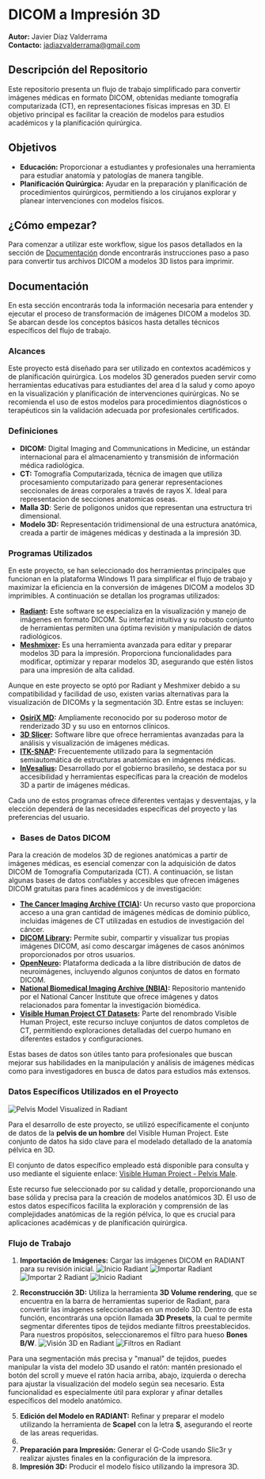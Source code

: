 # DICOM a Impresión 3D

**Autor:** Javier Díaz Valderrama  
**Contacto:** [jadiazvalderrama@gmail.com](mailto:jadiazvalderrama@gmail.com)

## Descripción del Repositorio

Este repositorio presenta un flujo de trabajo simplificado para convertir imágenes médicas en formato DICOM, obtenidas mediante tomografía computarizada (CT), en representaciones físicas impresas en 3D. El objetivo principal es facilitar la creación de modelos para estudios académicos y la planificación quirúrgica.

## Objetivos

- **Educación:** Proporcionar a estudiantes y profesionales una herramienta para estudiar anatomía y patologías de manera tangible.
- **Planificación Quirúrgica:** Ayudar en la preparación y planificación de procedimientos quirúrgicos, permitiendo a los cirujanos explorar y planear intervenciones con modelos físicos.

## ¿Cómo empezar?

Para comenzar a utilizar este workflow, sigue los pasos detallados en la sección de [Documentación](#documentación) donde encontrarás instrucciones paso a paso para convertir tus archivos DICOM a modelos 3D listos para imprimir.

## Documentación

En esta sección encontrarás toda la información necesaria para entender y ejecutar el proceso de transformación de imágenes DICOM a modelos 3D. Se abarcan desde los conceptos básicos hasta detalles técnicos específicos del flujo de trabajo.

### Alcances

Este proyecto está diseñado para ser utilizado en contextos académicos y de planificación quirúrgica. Los modelos 3D generados pueden servir como herramientas educativas para estudiantes del area d la salud y como apoyo en la visualización y planificación de intervenciones quirúrgicas. No se recomienda el uso de estos modelos para procedimientos diagnósticos o terapéuticos sin la validación adecuada por profesionales certificados.

### Definiciones

- **DICOM:** Digital Imaging and Communications in Medicine, un estándar internacional para el almacenamiento y transmisión de información médica radiológica.
- **CT:** Tomografía Computarizada, técnica de imagen que utiliza procesamiento computarizado para generar representaciones seccionales de áreas corporales a través de rayos X. Ideal para representacion de secciones anatomicas oseas.
- **Malla 3D**: Serie de poligonos unidos que representan una estructura tri dimensional.
- **Modelo 3D:** Representación tridimensional de una estructura anatómica, creada a partir de imágenes médicas y destinada a la impresión 3D.

### Programas Utilizados

En este proyecto, se han seleccionado dos herramientas principales que funcionan en la plataforma Windows 11 para simplificar el flujo de trabajo y maximizar la eficiencia en la conversión de imágenes DICOM a modelos 3D imprimibles. A continuación se detallan los programas utilizados:

- **[Radiant](https://www.radiantviewer.com/es/):** Este software se especializa en la visualización y manejo de imágenes en formato DICOM. Su interfaz intuitiva y su robusto conjunto de herramientas permiten una óptima revisión y manipulación de datos radiológicos.
- **[Meshmixer](https://meshmixer.com/download.html):** Es una herramienta avanzada para editar y preparar modelos 3D para la impresión. Proporciona funcionalidades para modificar, optimizar y reparar modelos 3D, asegurando que estén listos para una impresión de alta calidad.

Aunque en este proyecto se optó por Radiant y Meshmixer debido a su compatibilidad y facilidad de uso, existen varias alternativas para la visualización de DICOMs y la segmentación 3D. Entre estas se incluyen:

- **[OsiriX MD](https://www.osirix-viewer.com/osirix/osirix-md/):** Ampliamente reconocido por su poderoso motor de renderizado 3D y su uso en entornos clínicos.
- **[3D Slicer](https://download.slicer.org/):** Software libre que ofrece herramientas avanzadas para la análisis y visualización de imágenes médicas.
- **[ITK-SNAP](http://www.itksnap.org/pmwiki/pmwiki.php?n=Downloads.SNAP4):** Frecuentemente utilizado para la segmentación semiautomática de estructuras anatómicas en imágenes médicas.
- **[InVesalius](https://invesalius.github.io/download.html):** Desarrollado por el gobierno brasileño, se destaca por su accesibilidad y herramientas específicas para la creación de modelos 3D a partir de imágenes médicas.

Cada uno de estos programas ofrece diferentes ventajas y desventajas, y la elección dependerá de las necesidades específicas del proyecto y las preferencias del usuario.

- ### Bases de Datos DICOM

Para la creación de modelos 3D de regiones anatómicas a partir de imágenes médicas, es esencial comenzar con la adquisición de datos DICOM de Tomografía Computarizada (CT). A continuación, se listan algunas bases de datos confiables y accesibles que ofrecen imágenes DICOM gratuitas para fines académicos y de investigación:

- **[The Cancer Imaging Archive (TCIA)](https://www.cancerimagingarchive.net/):** Un recurso vasto que proporciona acceso a una gran cantidad de imágenes médicas de dominio público, incluidas imágenes de CT utilizadas en estudios de investigación del cáncer.
- **[DICOM Library](https://www.dicomlibrary.com/):** Permite subir, compartir y visualizar tus propias imágenes DICOM, así como descargar imágenes de casos anónimos proporcionados por otros usuarios.
- **[OpenNeuro](https://openneuro.org/):** Plataforma dedicada a la libre distribución de datos de neuroimágenes, incluyendo algunos conjuntos de datos en formato DICOM.
- **[National Biomedical Imaging Archive (NBIA)](https://imaging.nci.nih.gov/nbia/):** Repositorio mantenido por el National Cancer Institute que ofrece imágenes y datos relacionados para fomentar la investigación biomédica.
- **[Visible Human Project CT Datasets](https://central.xnat.org/app/template/XDATScreen_report_xnat_projectData.vm/search_element/xnat:projectData/search_field/xnat:projectData.ID/search_value/HumanCT):** Parte del renombrado Visible Human Project, este recurso incluye conjuntos de datos completos de CT, permitiendo exploraciones detalladas del cuerpo humano en diferentes estados y configuraciones.

Estas bases de datos son útiles tanto para profesionales que buscan mejorar sus habilidades en la manipulación y análisis de imágenes médicas como para investigadores en busca de datos para estudios más extensos.

### Datos Específicos Utilizados en el Proyecto

![Pelvis Model Visualized in Radiant](/Imagenes/0_Pelvis_Radiant.png)

Para el desarrollo de este proyecto, se utilizó específicamente el conjunto de datos de la **pelvis de un hombre** del Visible Human Project. Este conjunto de datos ha sido clave para el modelado detallado de la anatomía pélvica en 3D. 

El conjunto de datos específico empleado está disponible para consulta y uso mediante el siguiente enlace: [Visible Human Project - Pelvis Male](https://central.xnat.org/app/action/DisplayItemAction/search_element/xnat%3ActSessionData/search_field/xnat%3ActSessionData.ID/search_value/CENTRAL04_E04390/popup/false/project/HumanCT).


Este recurso fue seleccionado por su calidad y detalle, proporcionando una base sólida y precisa para la creación de modelos anatómicos 3D. El uso de estos datos específicos facilita la exploración y comprensión de las complejidades anatómicas de la región pélvica, lo que es crucial para aplicaciones académicas y de planificación quirúrgica.



### Flujo de Trabajo

1. **Importación de Imágenes:** Cargar las imágenes DICOM en RADIANT para su revisión inicial.
![Inicio Radiant](/Imagenes/1_inicio_Radiant.png)
![Importar Radiant](/Imagenes/2_importar_Radiant.png)
![Importar 2 Radiant](/Imagenes/3_importar2_Radiant.png)
![Inicio Radiant](/Imagenes/4_CT_Image_Radiant.png)

3. **Reconstrucción 3D:** Utiliza la herramienta **3D Volume rendering**, que se encuentra en la barra de herramientas superior de Radiant, para convertir las imágenes seleccionadas en un modelo 3D. Dentro de esta función, encontrarás una opción llamada **3D Presets**, la cual te permite segmentar diferentes tipos de tejidos mediante filtros preestablecidos. Para nuestros propósitos, seleccionaremos el filtro para hueso **Bones B/W**.
![Visión 3D en Radiant](/Imagenes/5_Vision3D_Radiant.png)
![Filtros en Radiant](/Imagenes/6_Filtros_Radiant.png)

Para una segmentación más precisa y "manual" de tejidos, puedes manipular la vista del modelo 3D usando el ratón: mantén presionado el botón del scroll y mueve el ratón hacia arriba, abajo, izquierda o derecha para ajustar la visualización del modelo según sea necesario. Esta funcionalidad es especialmente útil para explorar y afinar detalles específicos del modelo anatómico.

5. **Edición del Modelo en RADIANT:** Refinar y preparar el modelo utilizando la herramienta de **Scapel** con la letra **S**, asegurando el reorte de las areas requeridas.
6. 
7. **Preparación para Impresión:** Generar el G-Code usando Slic3r y realizar ajustes finales en la configuración de la impresora.
8. **Impresión 3D:** Producir el modelo físico utilizando la impresora 3D.

